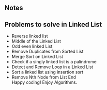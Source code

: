## Notes 








## Problems to solve in Linked List

- Reverse linked list
- Middle of the Linked List
- Odd even linked List
- Remove Duplicates from Sorted List
- Merge Sort on Linked List
- Check if a singly linked list is a palindrome
- Detect and Remove Loop in a Linked List
- Sort a linked list using insertion sort
- Remove Nth Node from List End <br>
Happy coding! Enjoy Algorithms.

